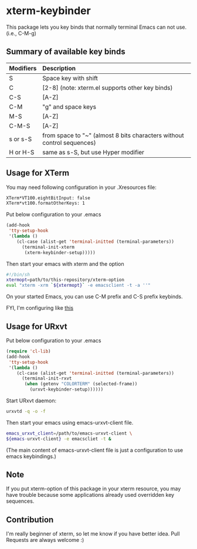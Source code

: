 # xterm-keybinder

This package lets you key binds that normally terminal Emacs can not use.
(i.e., C-M-g)

## Summary of available key binds

| Modifiers  | Description                          |
|:-----------|:-------------------------------------|
| S          | Space key with shift
| C          | [2-8] (note: xterm.el supports other key binds)
| C-S        | [A-Z]
| C-M        | "g" and space keys
| M-S        | [A-Z]
| C-M-S      | [A-Z]
| s or s-S   | from space to "~" (almost 8 bits characters without control sequences)
| H or H-S   | same as s-S, but use Hyper modifier

## Usage for XTerm
You may need following configuration in your .Xresources file:

```sh
XTerm*VT100.eightBitInput: false
XTerm*vt100.formatOtherKeys: 1
```


Put below configuration to your .emacs

```lisp
(add-hook
 'tty-setup-hook
 '(lambda ()
    (cl-case (alist-get 'terminal-initted (terminal-parameters))
      (terminal-init-xterm
       (xterm-keybinder-setup)))))
```

Then start your emacs with xterm and the option

```sh
#!/bin/sh
xtermopt=path/to/this-repository/xterm-option
eval "xterm -xrm `${xtermopt}` -e emacsclient -t -a ''"
```

On your started Emacs, you can use C-M prefix and C-S prefix keybinds.

FYI, I'm configuring like [this](https://github.com/yuutayamada/emacs.d/blob/master/emacs.sh)

## Usage for URxvt

Put below configuration to your .emacs

```lisp
(require 'cl-lib)
(add-hook
 'tty-setup-hook
 '(lambda ()
    (cl-case (alist-get 'terminal-initted (terminal-parameters))
      (terminal-init-rxvt
       (when (getenv "COLORTERM" (selected-frame))
         (urxvt-keybinder-setup))))))
```

Start URxvt daemon:

```sh
urxvtd -q -o -f
```

Then start your emacs using emacs-urxvt-client file.

```sh
emacs_urxvt_client=/path/to/emacs-urxvt-client \
${emacs-urxvt-client} -e emacscliet -t &
```

(The main content of emacs-urxvt-client file is just a configuration
to use emacs keybindings.)

## Note

If you put xterm-option of this package in your xterm resource,
you may have trouble because some applications already used overridden
key sequences.

## Contribution

I'm really beginner of xterm, so let me know if you have better idea.
Pull Requests are always welcome :)
